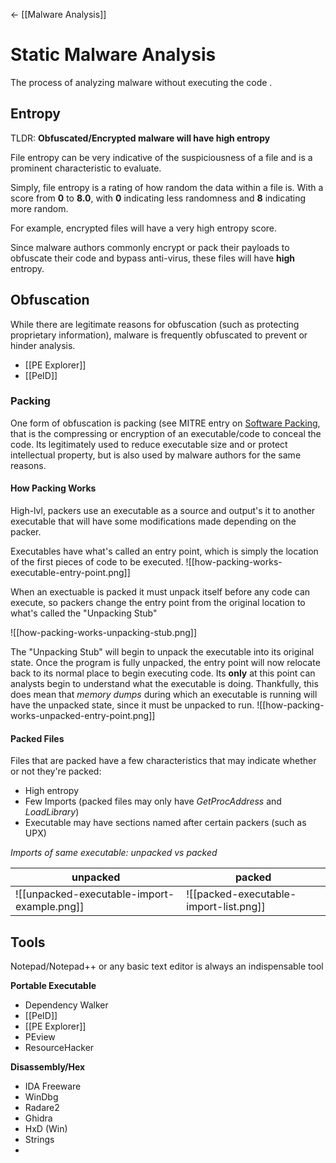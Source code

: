 <- [[Malware Analysis]]

# Static Malware Analysis
The process of analyzing malware without executing the code . 

## Entropy
TLDR: **Obfuscated/Encrypted malware will have high entropy**

File entropy can be very indicative of the suspiciousness of a file and is a prominent characteristic to evaluate. 

Simply, file entropy is a rating of how random the data within a file is. With a score from **0** to **8.0**, with **0** indicating less randomness and **8** indicating more random. 

For example, encrypted files will have a very high entropy score. 

Since malware authors commonly encrypt or pack their payloads to obfuscate their code and bypass anti-virus, these files will have **high** entropy. 

## Obfuscation
While there are legitimate reasons for obfuscation (such as protecting proprietary information), malware is frequently obfuscated to prevent or hinder analysis. 
- [[PE Explorer]]
- [[PeID]]

### Packing
One form of obfuscation is packing (see MITRE entry on [Software Packing](https://attack.mitre.org/techniques/T1027/002/), that is the compressing or encryption of an executable/code to conceal the code. Its legitimately used to reduce executable size and or protect intellectual property, but is also used by malware authors for the same reasons. 

#### How Packing Works
High-lvl, packers use an executable as a source and output's it to another executable that will have some modifications made depending on the packer. 

Executables have what's called an entry point, which is simply the location of the first pieces of code to be executed. 
![[how-packing-works-executable-entry-point.png]]

When an exectuable is packed it must unpack itself before any code can execute, so packers change the entry point from the original location to what's called the "Unpacking Stub"

![[how-packing-works-unpacking-stub.png]]

The "Unpacking Stub" will begin to unpack the executable into its original state. Once the program is fully unpacked, the entry point will now relocate back to its normal place to begin executing code. Its **only** at this point can analysts begin to understand what the executable is doing. Thankfully, this does mean that *memory dumps* during which an executable is running will have the unpacked state, since it must be unpacked to run. 
![[how-packing-works-unpacked-entry-point.png]]

#### Packed Files
Files that are packed have a few characteristics that may indicate whether or not they're packed:
- High entropy
- Few Imports (packed files may only have *GetProcAddress* and *LoadLibrary*)
- Executable may have sections named after certain packers (such as UPX)

*Imports of same executable: unpacked vs packed*

 | unpacked                                    | packed |
 | ------------------------------------------- | ------ |
 | ![[unpacked-executable-import-example.png]] | ![[packed-executable-import-list.png]]       |
 
## Tools
Notepad/Notepad++ or any basic text editor is always an indispensable tool

**Portable Executable**
- Dependency Walker
- [[PeID]]
- [[PE Explorer]]
- PEview
- ResourceHacker

**Disassembly/Hex**
- IDA Freeware
- WinDbg
- Radare2
- Ghidra
- HxD (Win)
- Strings
- 